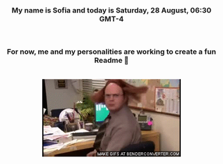 


<div align="center">
<h3 >My name is Sofia and today is Saturday, 28 August, 06:30 GMT-4</h3><br>
<h3 >For now, me and my personalities are working to create a fun Readme 👋
</h3><br>
<img src='img/dwight.gif' alt='working...'/>
</div>
